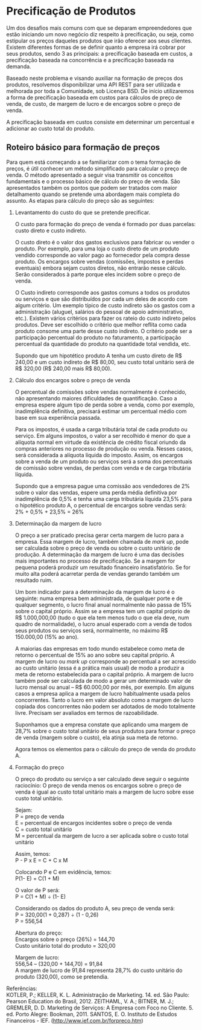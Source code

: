 # Precificação de Produtos
Um dos desafios mais comuns com que se deparam empreendedores que estão iniciando um novo negócio diz respeito à precificação, ou seja, como estipular os preços daqueles produtos que irão oferecer aos seus clientes. Existem diferentes formas de se definir quanto a empresa irá cobrar por seus produtos, sendo 3 as principais: a precificação baseada em custos, a precificação baseada na concorrência e a precificação baseada na demanda.

Baseado neste problema e visando auxiliar na formação de preços dos produtos, resolvemos disponibilizar uma API REST para ser utilizada e melhorada por toda a Comunidade, sob Licença BSD. De início utilizaremos a forma de precificação baseada em custos para cálculos de preço de venda, de custo, de margem de lucro e de encargos sobre o preço de venda.

A precificação baseada em custos consiste em determinar um percentual e adicionar ao custo total do produto.

Roteiro básico para formação de preços
---------------------------------------
Para quem está começando a se familiarizar com o tema formação de preços, é útil  conhecer um método  simplificado para calcular o preço de venda.
O método apresentado a seguir visa transmitir os conceitos fundamentais e o processo básico de cálculo do preço de venda. São apresentados também os pontos que podem ser tratados com maior detalhamento quando se pretende uma abordagem mais completa do assunto.
As etapas para cálculo do preço são as seguintes:

1. Levantamento do custo do que se pretende precificar.

    O custo para formação do preço de venda é formado por duas parcelas: custo direto e custo indireto.
    
    O custo direto é o valor dos gastos exclusivos para fabricar ou vender o produto. Por exemplo, para uma loja o custo direto de um produto vendido corresponde ao valor pago ao fornecedor pela compra desse produto. Os encargos sobre vendas (comissões, impostos e perdas eventuais) embora sejam custos diretos, não entrarão nesse cálculo. Serão considerados à parte porque eles incidem sobre o preço de venda.
    
    O Custo indireto corresponde aos gastos comuns a todos os produtos  ou serviços e que são distribuídos por cada um deles de acordo com algum critério. Um exemplo típico de custo indireto são os gastos com a administração (aluguel, salários do pessoal de apoio administrativo, etc.). Existem vários critérios para fazer os rateio do custo indireto pelos produtos. Deve ser escolhido o critério que melhor reflita como cada produto consome uma parte desse custo indireto. O critério pode ser a participação percentual do produto no faturamento, a participação percentual da quantidade do produto na quantidade total vendida, etc.
    
    Supondo que um hipotético produto A tenha um custo direto de R$ 240,00 e um custo indireto de R$ 80,00, seu custo total unitário será de R$ 320,00 (R$ 240,00 mais R$ 80,00).
    
2. Cálculo dos encargos sobre o preço de venda

    O percentual de comissões sobre vendas normalmente é conhecido, não apresentando maiores dificuldades de quantificação. Caso a empresa espere algum tipo de perda sobre a venda, como por exemplo, inadimplência definitiva, precisará estimar um percentual médio com base em sua experiência passada.
    
    Para os impostos, é usada a carga tributária total  de cada produto ou serviço. Em alguns impostos, o valor a ser recolhido é menor do que a alíquota normal  em virtude da existência de crédito fiscal oriundo da compras anteriores no processo de produção ou venda. Nesses casos, será considerada a alíquota líquida do imposto. Assim, os encargos sobre a venda de um produto ou serviços será a soma dos percentuais de comissão  sobre vendas, de perdas com venda e de carga tributária líquida.
    
    Supondo que a empresa pague uma comissão aos vendedores de 2% sobre o valor das vendas, espere uma perda média definitiva por inadimplência de 0,5% e tenha uma carga tributária líquida 23,5% para o hipotético produto A, o percentual de encargos sobre vendas será: 2% + 0,5% + 23,5% = 26%
    
3. Determinação da margem de lucro

    O preço a ser praticado precisa gerar certa margem de lucro para a empresa. Essa margem de lucro, também chamada de *mark up*, pode ser calculada sobre o preço de venda ou sobre o custo unitário de produção. A determinação da margem de lucro é uma das decisões mais importantes no processo de precificação. Se a margem for pequena poderá produzir um resultado financeiro insatisfatório. Se for muito alta poderá acarretar perda de vendas gerando também um resultado ruim.
    
    Um bom indicador para a determinação da margem de lucro é o seguinte: numa empresa bem administrada, de qualquer porte e de qualquer segmento, o lucro final anual normalmente não passa de 15% sobre o capital próprio. Assim se a empresa tem um capital próprio  de R$ 1.000,000,00 (tudo o que ela tem menos tudo o que ela deve, num quadro de normalidade), o lucro anual esperado com a venda de todos seus produtos  ou serviços será, normalmente, no máximo R$ 150.000,00 (15% ao ano).
    
    A maiorias das empresas em todo mundo estabelece como meta de retorno o percentual de 15% ao ano sobre seu capital próprio. A margem de lucro ou *mark up* corresponde ao  percentual a ser acrescido ao custo unitário (essa é a prática mais usual) de modo a produzir a meta de retorno estabelecida para o capital próprio. A margem de lucro também pode ser calculada de modo a gerar um determinado valor de lucro mensal ou anual – R$ 60.000,00 por mês, por exemplo. Em alguns casos a empresa aplica a margem de lucro habitualmente usada pelos concorrentes. Tanto o lucro em valor absoluto como a margem de lucro copiada dos  concorrentes não podem ser adotados de modo totalmente livre. Precisam ser avaliados em termos de razoabilidade.
    
    Suponhamos que a empresa constate que aplicando uma margem de 28,7% sobre o custo total unitário de seus produtos para formar o preço de venda (margem sobre o custo), ela atinja  sua meta de retorno.
    
    Agora temos os elementos para o cálculo do preço de venda do produto A.
    
4. Formação do preço

    O preço do produto ou serviço a ser calculado deve seguir o seguinte raciocínio: O preço de venda menos os encargos sobre o preço de venda é igual ao custo total unitário mais a margem de lucro sobre esse custo total unitário.
    
    Sejam:<br/>
    P = preço de venda<br/>
    E = percentual de encargos  incidentes sobre o preço de venda<br/>
    C = custo total unitário<br/>
    M = percentual  da margem de lucro a ser aplicada sobre o custo total unitário
    
    Assim, temos:<br/>
    P - P x E = C + C x M
    
    Colocando P e C em evidência, temos:<br/>
    P(1- E) = C(1 + M)
    
    O valor de P será:<br/>
    P = C(1 + M) ÷  (1- E)
    
    Considerando os dados do produto A, seu preço de venda será:<br/>
    P = 320,00(1 + 0,287) ÷ (1 - 0,26)<br/>
    P = 556,54
    
    Abertura do preço:<br/>
    Encargos sobre o preço (26%) = 144,70<br/>
    Custo unitário total do produto = 320,00
    
    Margem de lucro:<br/>
    556,54 – (320,00 + 144,70) = 91,84<br/>
    A margem de lucro de 91,84 representa 28,7% do custo unitário do produto (320,00), como se pretendia.

Referências:<br/>
KOTLER, P.; KELLER, K. L. Administração de Marketing. 14. ed. São Paulo: Pearson Education do Brasil, 2012.
ZEITHAML, V. A.; BITNER, M. J.; GREMLER, D. D. Marketing de Serviços: A Empresa com Foco no Cliente. 5. ed. Porto Alegre: Bookman, 2011.
SANTOS, E. O. Instituto de Estudos Financeiros - IEF. (http://www.ief.com.br/forpreco.htm)
